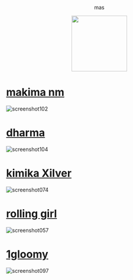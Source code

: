 <p align="center"> mas
<p align="center">
<a href="https://osu.ppy.sh/users/21821366">
  <img src="https://a.ppy.sh/21821366?1669712909.jpeg"  
       width="150"
       height="150"></a>
<p align="center"> 
 
  
# [makima nm](https://poet.s-ul.eu/bLGh26yN) 
![screenshot102](https://user-images.githubusercontent.com/115696505/232331638-00a732bd-d9e6-4c3c-bc33-b2edb8c241f1.jpg)
  
# [dharma](https://poet.s-ul.eu/QU4sVYMZ) 
![screenshot104](https://user-images.githubusercontent.com/115696505/232331116-cb22141c-5081-496f-9abf-504570610188.jpg)
  
# [kimika Xilver](https://subahibi.s-ul.eu/CPbm9Otp) 
![screenshot074](https://user-images.githubusercontent.com/115696505/218539014-bef94f79-5dbb-4465-9dea-04c59d61c3fe.jpg)
  
# [rolling girl](https://subahibi.s-ul.eu/Pemm57jm)
![screenshot057](https://user-images.githubusercontent.com/115696505/216796526-fdf9cf32-2325-42ce-8945-15b8d82b2196.jpg)
  
# [1gloomy](https://subahibi.s-ul.eu/TGBtyHB1) 
![screenshot097](https://user-images.githubusercontent.com/115696505/230603993-fecb2257-7d3b-458f-8760-8aa103aba880.jpg)
